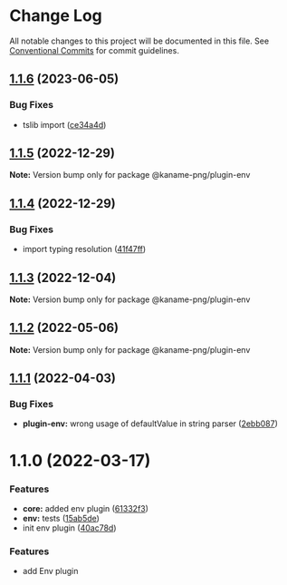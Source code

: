 # Change Log

All notable changes to this project will be documented in this file.
See [Conventional Commits](https://conventionalcommits.org) for commit guidelines.

## [1.1.6](https://github.com/kaname-png/neko-plugins/compare/@kaname-png/plugin-env@1.1.5...@kaname-png/plugin-env@1.1.6) (2023-06-05)

### Bug Fixes

-   tslib import ([ce34a4d](https://github.com/kaname-png/neko-plugins/commit/ce34a4da81c147528bb128e3681f1d5039c134ba))

## [1.1.5](https://github.com/kaname-png/neko-plugins/compare/@kaname-png/plugin-env@1.1.4...@kaname-png/plugin-env@1.1.5) (2022-12-29)

**Note:** Version bump only for package @kaname-png/plugin-env

## [1.1.4](https://github.com/kaname-png/neko-plugins/compare/@kaname-png/plugin-env@1.1.3...@kaname-png/plugin-env@1.1.4) (2022-12-29)

### Bug Fixes

-   import typing resolution ([41f47ff](https://github.com/kaname-png/neko-plugins/commit/41f47ffc58d8b8ebe4a06804ed736eda7f19f12a))

## [1.1.3](https://github.com/kaname-png/neko-plugins/compare/@kaname-png/plugin-env@1.1.2...@kaname-png/plugin-env@1.1.3) (2022-12-04)

**Note:** Version bump only for package @kaname-png/plugin-env

## [1.1.2](https://github.com/kaname-png/neko-plugins/compare/@kaname-png/plugin-env@1.1.1...@kaname-png/plugin-env@1.1.2) (2022-05-06)

**Note:** Version bump only for package @kaname-png/plugin-env

## [1.1.1](https://github.com/kaname-png/neko-plugins/compare/@kaname-png/plugin-env@1.1.0...@kaname-png/plugin-env@1.1.1) (2022-04-03)

### Bug Fixes

-   **plugin-env:** wrong usage of defaultValue in string parser ([2ebb087](https://github.com/kaname-png/neko-plugins/commit/2ebb087c7240c4664b7a42b25fc2ff6de87fe188))

# 1.1.0 (2022-03-17)

### Features

-   **core:** added env plugin ([61332f3](https://github.com/kaname-png/neko-plugins/commit/61332f30c2c31512eff150e0835c7d5354639104))
-   **env:** tests ([15ab5de](https://github.com/kaname-png/neko-plugins/commit/15ab5deed7b98899d03dfd7367370b54c0b64aca))
-   init env plugin ([40ac78d](https://github.com/kaname-png/neko-plugins/commit/40ac78d88e9c93e96106b4ce6596463bf2cc073c))

### Features

-   add Env plugin
